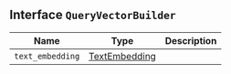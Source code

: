 ## Interface `QueryVectorBuilder`

| Name | Type | Description |
| - | - | - |
| `text_embedding` | [TextEmbedding](./TextEmbedding.md) | &nbsp; |

